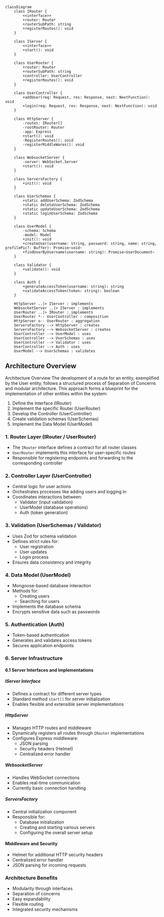 ```mermaid
classDiagram
    class IRouter {
        <<interface>>
        +router: Router
        +routerSubPath: string
        +registerRoutes(): void
    }

    class IServer {
        <<interface>>
        +start(): void
    }

    class UserRouter {
        +router: Router
        +routerSubPath: string
        +controller: UserController
        +registerRoutes(): void
    }

    class UserController {
        +addUser(req: Request, res: Response, next: NextFunction): void
        +login(req: Request, res: Response, next: NextFunction): void
    }

    class HttpServer {
        -routes: IRouter[]
        -rootRouter: Router
        -app: Express
        +start(): void
        -RegisterRoutes(): void
        -registerMiddleWares(): void
    }

    class WebsocketServer {
        -server: WebSocket.Server
        +start(): void
    }

    class ServersFactory {
        +init(): void
    }

    class UserSchemas {
        +static addUserSchema: ZodSchema
        +static deleteUserSchema: ZodSchema
        +static updateUserSchema: ZodSchema
        +static loginUserSchema: ZodSchema
    }

    class UserModel {
        -schema: Schema
        -model: Model
        +init(): void
        +createUser(username: string, password: string, name: string, profilePic?: Buffer): Promise~void~
        +findUserByUsername(username: string): Promise~UserDocument~
    }

    class Validator {
        +validate(): void
    }

    class Auth {
        +generateAccessToken(username: string): string
        +validateAccessToken(token: string): boolean
    }

    HttpServer ..|> IServer : implements
    WebsocketServer ..|> IServer : implements
    UserRouter ..|> IRouter : implements
    UserRouter *-- UserController : composition
    HttpServer o-- UserRouter : aggregation
    ServersFactory --> HttpServer : creates
    ServersFactory --> WebsocketServer : creates
    UserController --> UserModel : uses
    UserController --> UserSchemas : uses
    UserController --> Validator : uses
    UserController --> Auth : uses
    UserModel --> UserSchemas : validates

```

## Architecture Overview
Architecture Overview
The development of a route for an entity, exemplified by the User entity, follows a structured process of Separation of Concerns and modular architecture. This approach forms a blueprint for the implementation of other entities within the system:

1. Define the Interface (IRouter)
2. Implement the specific Router (UserRouter)
3. Develop the Controller (UserController)
4. Create validation schemas (UserSchemas)
5. Implement the Data Model (UserModel)

### 1. Router Layer (IRouter / UserRouter)
- The `IRouter` interface defines a contract for all router classes
- `UserRouter` implements this interface for user-specific routes
- Responsible for registering endpoints and forwarding to the corresponding controller

### 2. Controller Layer (UserController)
- Central logic for user actions
- Orchestrates processes like adding users and logging in
- Coordinates interactions between:
  - Validator (input validation)
  - UserModel (database operations)
  - Auth (token generation)

### 3. Validation (UserSchemas / Validator)
- Uses Zod for schema validation
- Defines strict rules for:
  - User registration
  - User updates
  - Login process
- Ensures data consistency and integrity

### 4. Data Model (UserModel)
- Mongoose-based database interaction
- Methods for:
  - Creating users
  - Searching for users
- Implements the database schema
- Encrypts sensitive data such as passwords

### 5. Authentication (Auth)
- Token-based authentication
- Generates and validates access tokens
- Secures application endpoints

### 6. Server Infrastructure

#### 6.1 Server Interfaces and Implementations

##### IServer Interface
- Defines a contract for different server types
- Standard method `start()` for server initialization
- Enables flexible and extensible server implementations
##### HttpServer
- Manages HTTP routes and middleware
- Dynamically registers all routes through `IRouter` implementations
- Configures Express middleware:
  - JSON parsing
  - Security headers (Helmet)
  - Centralized error handler

##### WebsocketServer
- Handles WebSocket connections
- Enables real-time communication
- Currently basic connection handling

##### ServersFactory
- Central initialization component
- Responsible for:
  - Database initialization
  - Creating and starting various servers
  - Configuring the overall server setup

#### Middleware and Security
- Helmet for additional HTTP security headers
- Centralized error handler
- JSON parsing for incoming requests

### Architecture Benefits
- Modularity through interfaces
- Separation of concerns
- Easy expandability
- Flexible routing
- Integrated security mechanisms
